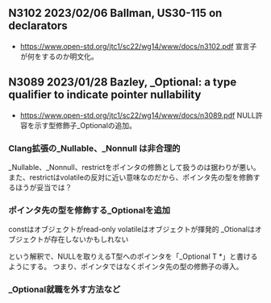 ## N3102 2023/02/06 Ballman, US30-115 on declarators
- https://www.open-std.org/jtc1/sc22/wg14/www/docs/n3102.pdf
宣言子が何をするのか明文化。

## N3089 2023/01/28 Bazley, _Optional: a type qualifier to indicate pointer nullability
- https://www.open-std.org/jtc1/sc22/wg14/www/docs/n3089.pdf
NULL許容を示す型修飾子_Optionalの追加。

### Clang拡張の_Nullable、_Nonnull は非合理的
_Nullable、_Nonnull、restrictをポインタの修飾として扱うのは据わりが悪い。
また、restrictはvolatileの反対に近い意味なのだから、ポインタ先の型を修飾するほうが妥当では？

### ポインタ先の型を修飾する_Optionalを追加
constはオブジェクトがread-only
volatileはオブジェクトが揮発的
_Otionalはオブジェクトが存在しないかもしれない

という解釈で、NULLを取りえるT型へのポインタを「_Optional T *」と書けるようにする。
つまり、ポインタではなくポインタ先の型の修飾子の導入。

### _Optional就職を外す方法など
